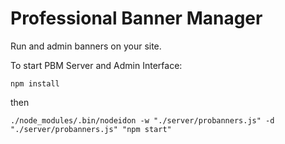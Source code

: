 # Professional Banner Manager

Run and admin banners on your site.

To start PBM Server and Admin Interface:

```npm install```

then

```./node_modules/.bin/nodeidon -w "./server/probanners.js" -d "./server/probanners.js" "npm start"```